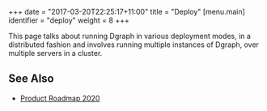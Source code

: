 +++
date = "2017-03-20T22:25:17+11:00"
title = "Deploy"
[menu.main]
  identifier = "deploy"
  weight = 8
+++

This page talks about running Dgraph in various deployment modes, in a distributed fashion and involves
running multiple instances of Dgraph, over multiple servers in a cluster.

## See Also

* [Product Roadmap 2020](https://github.com/dgraph-io/dgraph/issues/4724)
